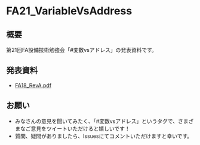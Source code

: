 # FA21_VariableVsAddress
## 概要
第21回FA設備技術勉強会「#変数vsアドレス」の発表資料です。

## 発表資料
- [FA18_RevA.pdf](https://github.com/yuyuTds/FA21_VariableVsAddress/blob/main/FA21_RevA.pdf)

## お願い
- みなさんの意見を聞いてみたく、「#変数vsアドレス」というタグで、さまざまなご意見をツイートいただけると嬉しいです！
- 質問、疑問がありましたら、Issuesにてコメントいただけますと幸いです。
